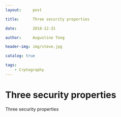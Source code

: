 ```yaml
---
layout:     post

title:      Three security properties

date:       2018-12-31

author:     Augustine Tong

header-img: img/steve.jpg

catalog: true

tags:
    - Crptography
---
```


# Three security properties
Three security properties